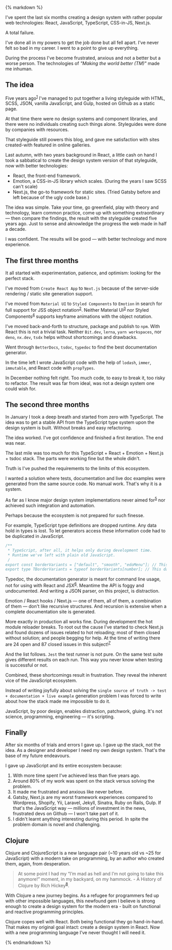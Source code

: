{% markdown %}

I've spent the last six months creating a design system with rather popular web technologies: React, JavaScript, TypeScript, CSS-in-JS, Next.js.

A total failure.

I've done all in my powers to get the job done but all fell apart.
I've never felt so bad in my career. I went to a point to give up everything.

During the process I've become frustrated, anxious and not a better but a worse person.
The technologies of _"Making the world better (TM)"_ made me inhuman.

## The idea

Five years ago<sup id="footnote--1">[1](#footnotes--1)</sup> I've managed to put together a living styleguide with HTML, SCSS, JSON, vanilla JavaScript, and Gulp, hosted on Github as a static page.

At that time there were no design systems and component libraries, and there were no individuals creating such things alone.
Styleguides were done by companies with resources.

That styleguide still powers this blog, and gave me satisfaction with sites created-with featured in online galleries.

Last autumn, with two years background in React, a little cash on hand I took a sabbatical to create the design system version of that styleguide, now with better technologies:

- React, the front-end framework.
- Emotion, a CSS-in-JS library which scales. (During the years I saw SCSS can't scale)
- Next.js, the go-to framework for static sites. (Tried Gatsby before and left because of the ugly code base.)

The idea was simple. Take your time, go greenfield, play with theory and technology, learn common practice, come up with something extraordinary &mdash; then compare the findings, the result with the styleguide created five years ago. Just to sense and aknowledge the progress the web made in half a decade.

I was confident. The results will be good &mdash; with better technology and more experience.

## The first three months

It all started with experimentation, patience, and optimism: looking for the perfect stack.

I've moved from `Create React App` to `Next.js` because of the server-side rendering / static site generation support.

I've moved from `Material UI` to `Styled Components` to `Emotion` in search for full support for JSS object notation<sup id="footnote--2">[2](#footnotes--2)</sup>. Neither Material UI<sup id="footnote--3">[3](#footnotes--3)</sup> nor Styled Components<sup id="footnote--4">[4](#footnotes--4)</sup> supports keyframe animations with the object notation.

I've moved back-and-forth to structure, package and publish to `npm`. With React this is not a trivial task. Neither `Bit.dev`, `lerna`, `yarn workspaces`, nor `deno`, `nx.dev`, `tsdx` helps without shortcomings and drawbacks.

Went through `BetterDocs`, `tsdoc`, `typedoc` to find the best documentation generator.

In the time left I wrote JavaScript code with the help of `lodash`, `immer`, `immutable`, and React code with `propTypes`.

In December nothing felt right. Too much code, to easy to break it, too risky to refactor. The result was far from ideal, was not a design system one could wish for.

## The second three months

In January I took a deep breath and started from zero with TypeScript.
The idea was to get a stable API from the TypeScript type system upon the design system is built. Without breaks and easy refactoring.

The idea worked. I've got confidence and finished a first iteration. The end was near.

The last mile was too much for this TypeScript + React + Emotion + Next.js + tsdoc stack.
The parts were working fine but the whole didn't.

Truth is I've pushed the requirements to the limits of this ecosystem.

I wanted a solution where tests, documentation and live doc examples were generated from the same source code. No manual work. That's why it is a system.

As far as I know major design system implementations never aimed for<sup id="footnote--5">[5](#footnotes--5)</sup> nor achieved such integration and automation.

Perhaps because the ecosystem is not prepared for such finesse.

For example, TypeScript type definitions are dropped runtime. Any data hold in types is lost.
To let generators access these information code had to be duplicated in JavaScript.

```ts
/**
 * TypeScript, after all, it helps only during development time.
 * Runtime we've left with plain old JavaScript.
 /
export const borderVariants = ["default", "smooth", "edoMenu"]; // This data is avaialable later
export type TBorderVariants = typeof borderVariants[number]; // This data is lost
```

Typedoc, the documentation generator is meant for command line usage, not for using with React and JSX<sup id="footnote--6">[6](#footnotes--6)</sup>. Meantime the API is foggy and undocumented. And writing a JSON parser, on this project, is distraction.

Emotion / React hooks / Next.js &mdash; one of them, all of them, a combination of them &mdash; don't like recursive structures. And recursion is extensive when a complete documentation site is generated.

More exactly in production all works fine. During development the hot module reloader breaks.
To root out the cause I've started to check Next.js and found dozens of issues related to hot reloading; most of them closed without solution; and people begging for help. At the time of writing there are 24 open and 87 closed issues in this subject!<sup id="footnote--7">[7](#footnotes--7)</sup>

And the list follows. `Jest` the test runner is not pure. On the same test suite gives different results on each run. This way you never know when testing is successful or not.

Combined, these shortcomings result in frustration. They reveal the inherent vice of the JavaScript ecosystem.

Instead of writing joyfully about solving the `single source of truth -> test + documentation + live example` generation problem I was forced to write about how the stack made me impossible to do it.

JavaScript, by poor design, enables distraction, patchwork, gluing. It's not science, programming, engineering &mdash; it's scripting.

## Finally

After six months of trials and errors I gave up. I gave up the stack, not the idea.
As a designer and developer I need my own design system. That's the base of my future endeavours.

I gave up JavaScript and its entire ecosystem because:

1. With more time spent I've achieved less than five years ago.
2. Around 80% of my work was spent on the stack versus solving the problem.
3. It made me frustrated and anxious like never before.
4. Gatsby, Next.js are my worst framework experiences compared to Wordpress, Shopify, Yii, Laravel, Jekyll, Sinatra, Ruby on Rails, Gulp. If that's the JavaScript way &mdash; millions of investment in the news, frustrated devs on Github &mdash; I won't take part of it.
5. I didn't learnt anything interesting during this period. In spite the problem domain is novel and challenging.

## Clojure

Clojure and ClojureScript is a new language pair (~10 years old vs ~25 for JavaScript) with a modern take on programming, by an author who created them, again, from desperation.

> At some point I had my “I’m mad as hell and I’m not going to take this anymore!” moment, in my backyard, on my hammock. - A History of Clojure by Rich Hickey<sup id="footnote--8">[8](#footnotes--8)</sup>.

With Clojure a new journey begins. As a refugee for programmers fed up with other impossible languages, this newfound gem I believe is strong enough to create a design system for the modern era - built on functional and reactive programming principles.

Clojure copes well with React. Both being functional they go hand-in-hand. That makes my original goal intact: create a design system in React. Now with a new programming language I’ve never thought I will need it.

{% endmarkdown %}

